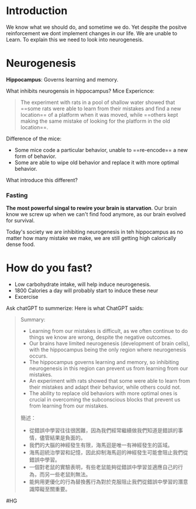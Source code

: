 # Introduction

We know what we should do, and sometime we do. Yet despite the positve reinforcement we dont implement changes in our life. We are unable to Learn. To explain this we need to look into neurogenesis.

# Neurogenesis
**Hippocampus**: Governs learning and memory.

What inhibits neurogensis in hippocampus?
Mice Expericnce:
> The experiment with rats in a pool of shallow water showed that ==some rats were able to learn from their mistakes and find a new location== of a platform when it was moved, while ==others kept making the same mistake of looking for the platform in the old location==.

Difference of the mice:
- Some mice code a particular behavior, unable to ==re-encode== a new form of behavior.
- Some are able to wipe old behavior and replace it with more optimal behavior.

What introduce this different?
### Fasting

**The most powerful singal to rewire your brain is starvation**. Our brain know we screw up when we can't find food anymore, as our brain evolved for survival. 

Today's society we are inhibiting neurogenesis in teh hippocampus as no matter how many mistake we make, we are still getting high calorically dense food.

# How do you fast?
- Low carbohydrate intake, will help induce neurogenesis.
- 1800 Calories a day will probably start to induce these neur
- Excercise






Ask  chatGPT to summerize: 
Here is what ChatGPT saids:

> Summary:
> 
> -   Learning from our mistakes is difficult, as we often continue to do things we know are wrong, despite the negative outcomes.
> -   Our brains have limited neurogenesis (development of brain cells), with the hippocampus being the only region where neurogenesis occurs.
> -   The hippocampus governs learning and memory, so inhibiting neurogenesis in this region can prevent us from learning from our mistakes.
> -   An experiment with rats showed that some were able to learn from their mistakes and adapt their behavior, while others could not.
> -   The ability to replace old behaviors with more optimal ones is crucial in overcoming the subconscious blocks that prevent us from learning from our mistakes.
> 
> 簡述：
> 
> -   從錯誤中學習往往很困難，因為我們經常繼續做我們知道是錯誤的事情，儘管結果是負面的。
> -   我們的大腦的神經發生有限，海馬迴是唯一有神經發生的區域。
> -   海馬迴統治學習和記憶，因此抑制海馬迴的神經發生可能會阻止我們從錯誤中學習。
> -   一個對老鼠的實驗表明，有些老鼠能夠從錯誤中學習並適應自己的行為，而另一些老鼠則無法。
> -   能夠用更優化的行為替換舊行為對於克服阻止我們從錯誤中學習的潛意識障礙至關重要。



#HG 

